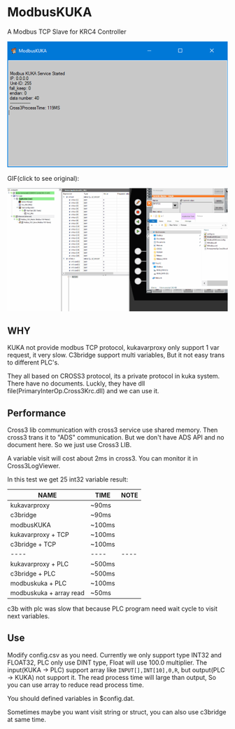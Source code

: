 # ModbusKUKA
A Modbus TCP Slave for KRC4 Controller

![](img.png)

GIF(click to see original):

![](gif.gif)

## WHY

KUKA not provide modbus TCP protocol, kukavarproxy only support 1 var request, it very slow. C3bridge support multi variables, But it not easy trans to different PLC's.

They all based on CROSS3 protocol, its a private protocol in kuka system. There have no documents. Luckly, they have dll file(PrimaryInterOp.Cross3Krc.dll) and we can use it.

## Performance

Cross3 lib communication with cross3 service use shared memory. Then cross3 trans it to "ADS" communication. But we don't have ADS API and no document here. So we just use Cross3 LIB.

A variable visit will cost about 2ms in cross3. You can monitor it in  Cross3LogViewer.

In this test we get 25 int32 variable result:

|NAME|TIME|NOTE|
|----|----|----|
|kukavarproxy|~90ms|
|c3bridge|~90ms|
|modbusKUKA|~100ms|
|kukavarproxy + TCP|~100ms|
|c3bridge + TCP|~100ms|
|----|----|----|
|kukavarproxy + PLC|~500ms|
|c3bridge + PLC|~500ms|
|modbuskuka + PLC|~100ms|
|modbuskuka + array read| ~50ms|

c3b with plc was slow that because PLC program need wait cycle to visit next variables.

## Use

Modify config.csv as you need. Currently we only support type INT32 and FLOAT32, PLC only use DINT type, Float will use 100.0 multiplier. The input(KUKA -> PLC) support array like `INPUT[],INT[10],0,R`, but output(PLC -> KUKA) not support it. The read process time will large than output, So you can use array to reduce read process time.

You should defined variables in $config.dat.

Sometimes maybe you want visit string or struct, you can also use c3bridge at same time.

